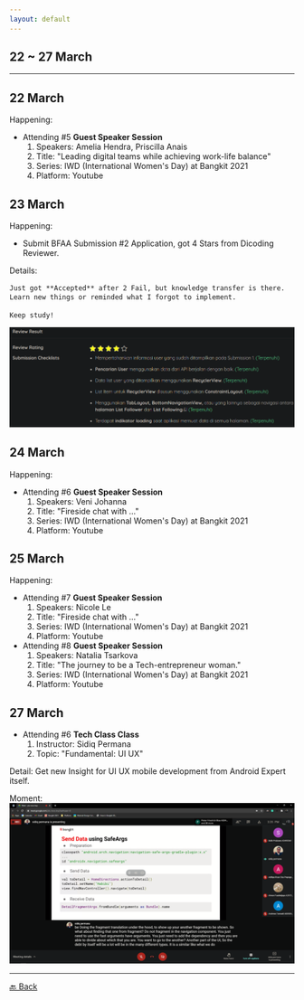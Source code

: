 ```yaml
---
layout: default
---
```


## 22 ~ 27 March
* * *

22 March
---
Happening:

- Attending #5 **Guest Speaker Session**
    1. Speakers: Amelia Hendra, Priscilla Anais
    1. Title: "Leading digital teams while achieving work-life balance"
    1. Series: IWD (International Women's Day) at Bangkit 2021
    1. Platform: Youtube

23 March
---
Happening:
- Submit BFAA Submission #2 Application, got 4 Stars from Dicoding Reviewer.

Details: 
```
Just got **Accepted** after 2 Fail, but knowledge transfer is there.
Learn new things or reminded what I forgot to implement.

Keep study!
```
![Dicoding Review](./../assets/23-03.png)

24 March
---
Happening:

- Attending #6 **Guest Speaker Session**
    1. Speakers: Veni Johanna
    1. Title: "Fireside chat with ..."
    1. Series: IWD (International Women's Day) at Bangkit 2021
    1. Platform: Youtube


25 March
---
Happening:

- Attending #7 **Guest Speaker Session**
    1. Speakers: Nicole Le 
    1. Title: "Fireside chat with ..."
    1. Series: IWD (International Women's Day) at Bangkit 2021
    1. Platform: Youtube
- Attending #8 **Guest Speaker Session**
    1. Speakers: Natalia Tsarkova
    1. Title: "The journey to be a Tech-entrepreneur woman."
    1. Series: IWD (International Women's Day) at Bangkit 2021
    1. Platform: Youtube


27 March
---
- Attending #6 **Tech Class Class**
    1. Instructor: Sidiq Permana
    1. Topic: "Fundamental: UI UX"

Detail: Get new Insight for UI UX mobile development from Android Expert itself.

Moment:
![Navigation really help...](./../assets/27-03.png)


* * *
[🔙 Back](./../)